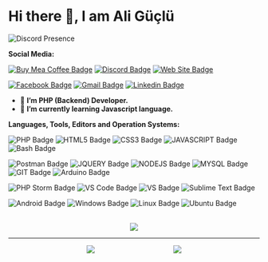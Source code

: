 # Hi there 👋, I am Ali Güçlü

![Discord Presence](https://lanyard.cnrad.dev/api/423138537509224449)

**Social Media:**

[![Buy Mea Coffee Badge](https://img.shields.io/badge/Buy_Me_A_Coffee-FFDD00?style=for-the-badge&logo=buy-me-a-coffee&logoColor=black)](https://www.buymeacoffee.com/aliguclu)
[![Discord Badge](https://img.shields.io/badge/Discord-7289DA?style=for-the-badge&logo=discord&logoColor=white)](https://discord.com/users/423138537509224449)
[![Web Site Badge](https://img.shields.io/badge/website-000000?style=for-the-badge&logo=About.me&logoColor=white)](https://aliguclu.com.tr)

[![Facebook Badge](https://img.shields.io/badge/Facebook-1877F2?style=for-the-badge&logo=facebook&logoColor=white)](https://facebook.com/ali-mirarus)
[![Gmail Badge](https://img.shields.io/badge/Gmail-D14836?style=for-the-badge&logo=gmail&logoColor=white)](mailto:aliguclutr@gmail.com)
[![Linkedin Badge](https://img.shields.io/badge/LinkedIn-0077B5?style=for-the-badge&logo=linkedin&logoColor=white)](https://linkedin.com/in/ali-guclu)


- 🔭 **I’m PHP (Backend) Developer.**
- 🌱 **I’m currently learning Javascript language.**

**Languages, Tools, Editors and Operation Systems:**  

![PHP Badge](https://img.shields.io/badge/PHP-777BB4?style=for-the-badge&logo=php&logoColor=white)
![HTML5 Badge](https://img.shields.io/badge/HTML5-E34F26?style=for-the-badge&logo=html5&logoColor=white)
![CSS3 Badge](https://img.shields.io/badge/CSS3-1572B6?style=for-the-badge&logo=css3&logoColor=white)
![JAVASCRIPT Badge](https://img.shields.io/badge/JavaScript-323330?style=for-the-badge&logo=javascript&logoColor=F7DF1E)
![Bash Badge](https://img.shields.io/badge/Shell_Script-121011?style=for-the-badge&logo=gnu-bash&logoColor=white)

![Postman Badge](https://img.shields.io/badge/Postman-FF6C37?style=for-the-badge&logo=postman&logoColor=white)
![JQUERY Badge](https://img.shields.io/badge/jQuery-0769AD?style=for-the-badge&logo=jquery&logoColor=white)
![NODEJS Badge](https://img.shields.io/badge/Node.js-43853D?style=for-the-badge&logo=node.js&logoColor=white)
![MYSQL Badge](https://img.shields.io/badge/MySQL-00000F?style=for-the-badge&logo=mysql&logoColor=white)
![GIT Badge](https://img.shields.io/badge/Git-F05032?style=for-the-badge&logo=git&logoColor=white)
![Arduino Badge](https://img.shields.io/badge/Arduino-00979D?style=for-the-badge&logo=Arduino&logoColor=white)

![PHP Storm Badge](http://img.shields.io/badge/-PHPStorm-181717?style=for-the-badge&logo=phpstorm&logoColor=white)
![VS Code Badge](https://img.shields.io/badge/Visual_Studio_Code-0078D4?style=for-the-badge&logo=visual%20studio%20code&logoColor=white)
![VS Badge](https://img.shields.io/badge/Visual_Studio-5C2D91?style=for-the-badge&logo=visual%20studio&logoColor=white)
![Sublime Text Badge](https://img.shields.io/badge/sublime_text-%23575757.svg?&style=for-the-badge&logo=sublime-text&logoColor=important)

![Android Badge](https://img.shields.io/badge/Android-3DDC84?style=for-the-badge&logo=android&logoColor=white)
![Windows Badge](https://img.shields.io/badge/Windows-0078D6?style=for-the-badge&logo=windows&logoColor=white)
![Linux Badge](https://img.shields.io/badge/Linux-FCC624?style=for-the-badge&logo=linux&logoColor=black)
![Ubuntu Badge](https://img.shields.io/badge/Ubuntu-E95420?style=for-the-badge&logo=ubuntu&logoColor=white)

<br>
<div style="display: flex;justify-content: space-evenly">
  <img align="center" src="https://github-readme-stats.vercel.app/api?username=mirarus&show_icons=true&include_all_commits=true&cache_seconds=60" />
</div>
<hr>
<div style="display: flex;justify-content: space-evenly">
  <a href="https://github.com/mirarus/bmvc-core">
    <img align="center" src="https://github-readme-stats.vercel.app/api/pin/?username=mirarus&repo=bmvc-core&show_owner=true" />
  </a>
  <a href="https://github.com/mirarus/bmvc-libs">
    <img align="center" src="https://github-readme-stats.vercel.app/api/pin/?username=mirarus&repo=bmvc-libs&show_owner=true" />
  </a>
</div>
